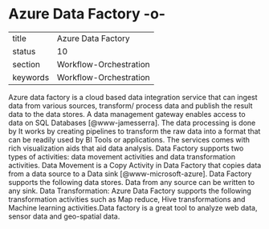 # Azure Data Factory -o-


|          |                        |
| -------- | ---------------------- |
| title    | Azure Data Factory     | 
| status   | 10                     |
| section  | Workflow-Orchestration |
| keywords | Workflow-Orchestration |


    
Azure data factory is a cloud based data integration service that can
ingest data from various sources, transform/ process data and publish
the result data to the data stores. A data management gateway enables
access to data on SQL Databases [@www-jamesserra]. The data
processing is done by It works by creating pipelines to transform the
raw data into a format that can be readily used by BI Tools or
applications. The services comes with rich visualization aids that aid
data analysis. Data Factory supports two types of activities: data
movement activities and data transformation activities. Data Movement
is a Copy Activity in Data Factory that copies data from a data source
to a Data sink [@www-microsoft-azure]. Data Factory supports the
following data stores. Data from any source can be written to any
sink.  Data Transformation: Azure Data Factory supports the following
transformation activities such as Map reduce, Hive transformations and
Machine learning activities.Data factory is a great tool to analyze
web data, sensor data and geo-spatial data.



